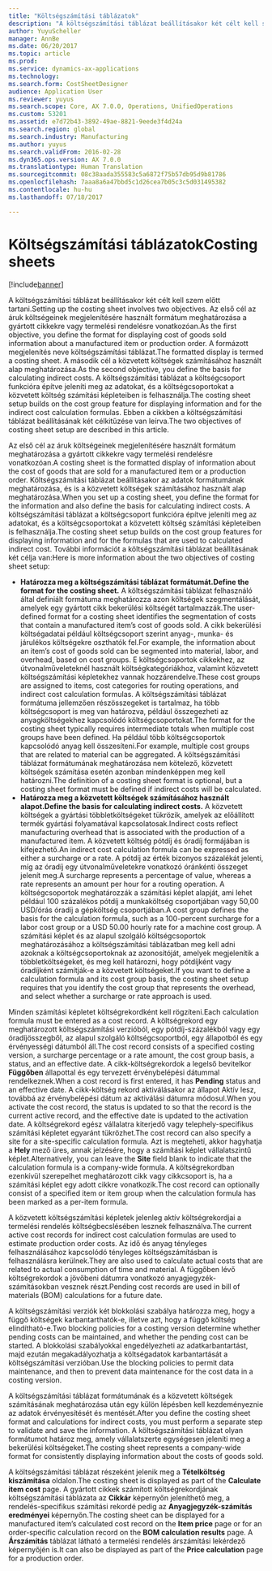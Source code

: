 ```yaml
---
title: "Költségszámítási táblázatok"
description: "A költségszámítási táblázat beállításakor két célt kell szem előtt tartani. Az első cél az áruk költségeinek megjelenítésére használt formátum meghatározása a gyártott cikkekre vagy termelési rendelésre vonatkozóan. A formázott megjelenítés neve költségszámítási táblázat. A második cél a közvetett költségek számításához használt alap meghatározása. A költségszámítási táblázat a költségcsoport funkcióra építve jeleníti meg az adatokat, és a költségcsoportokat a közvetett költség számítási képleteiben is felhasználja. Ebben a cikkben a költségszámítási táblázat beállításának két célkitűzése van leírva."
author: YuyuScheller
manager: AnnBe
ms.date: 06/20/2017
ms.topic: article
ms.prod: 
ms.service: dynamics-ax-applications
ms.technology: 
ms.search.form: CostSheetDesigner
audience: Application User
ms.reviewer: yuyus
ms.search.scope: Core, AX 7.0.0, Operations, UnifiedOperations
ms.custom: 53201
ms.assetid: e7d72b43-3892-49ae-8821-9eede3f4d24a
ms.search.region: global
ms.search.industry: Manufacturing
ms.author: yuyus
ms.search.validFrom: 2016-02-28
ms.dyn365.ops.version: AX 7.0.0
ms.translationtype: Human Translation
ms.sourcegitcommit: 08c38aada355583c5a6872f75b57db95d9b81786
ms.openlocfilehash: 7aaa8a6a47bbd5c1d26cea7b05c3c5d031495382
ms.contentlocale: hu-hu
ms.lasthandoff: 07/18/2017

---
```


# <a name="costing-sheets"></a><span data-ttu-id="53800-108">Költségszámítási táblázatok</span><span class="sxs-lookup"><span data-stu-id="53800-108">Costing sheets</span></span>

[!include[banner](../includes/banner.md)]


<span data-ttu-id="53800-109">A költségszámítási táblázat beállításakor két célt kell szem előtt tartani.</span><span class="sxs-lookup"><span data-stu-id="53800-109">Setting up the costing sheet involves two objectives.</span></span> <span data-ttu-id="53800-110">Az első cél az áruk költségeinek megjelenítésére használt formátum meghatározása a gyártott cikkekre vagy termelési rendelésre vonatkozóan.</span><span class="sxs-lookup"><span data-stu-id="53800-110">As the first objective, you define the format for displaying cost of goods sold information about a manufactured item or production order.</span></span> <span data-ttu-id="53800-111">A formázott megjelenítés neve költségszámítási táblázat.</span><span class="sxs-lookup"><span data-stu-id="53800-111">The formatted display is termed a costing sheet.</span></span> <span data-ttu-id="53800-112">A második cél a közvetett költségek számításához használt alap meghatározása.</span><span class="sxs-lookup"><span data-stu-id="53800-112">As the second objective, you define the basis for calculating indirect costs.</span></span> <span data-ttu-id="53800-113">A költségszámítási táblázat a költségcsoport funkcióra építve jeleníti meg az adatokat, és a költségcsoportokat a közvetett költség számítási képleteiben is felhasználja.</span><span class="sxs-lookup"><span data-stu-id="53800-113">The costing sheet setup builds on the cost group feature for displaying information and for the indirect cost calculation formulas.</span></span> <span data-ttu-id="53800-114">Ebben a cikkben a költségszámítási táblázat beállításának két célkitűzése van leírva.</span><span class="sxs-lookup"><span data-stu-id="53800-114">The two objectives of costing sheet setup are described in this article.</span></span> 

<span data-ttu-id="53800-115">Az első cél az áruk költségeinek megjelenítésére használt formátum meghatározása a gyártott cikkekre vagy termelési rendelésre vonatkozóan.</span><span class="sxs-lookup"><span data-stu-id="53800-115">A costing sheet is the formatted display of information about the cost of goods that are sold for a manufactured item or a production order.</span></span> <span data-ttu-id="53800-116">Költségszámítási táblázat beállításakor az adatok formátumának meghatározása, és is a közvetett költségek számításához használt alap meghatározása.</span><span class="sxs-lookup"><span data-stu-id="53800-116">When you set up a costing sheet, you define the format for the information and also define the basis for calculating indirect costs.</span></span> <span data-ttu-id="53800-117">A költségszámítási táblázat a költségcsoport funkcióra építve jeleníti meg az adatokat, és a költségcsoportokat a közvetett költség számítási képleteiben is felhasználja.</span><span class="sxs-lookup"><span data-stu-id="53800-117">The costing sheet setup builds on the cost group features for displaying information and for the formulas that are used to calculated indirect cost.</span></span> <span data-ttu-id="53800-118">További információt a költségszámítási táblázat beállításának két célja van:</span><span class="sxs-lookup"><span data-stu-id="53800-118">Here is more information about the two objectives of costing sheet setup:</span></span>
-   <span data-ttu-id="53800-119">**Határozza meg a költségszámítási táblázat formátumát.**</span><span class="sxs-lookup"><span data-stu-id="53800-119">**Define the format for the costing sheet.**</span></span> <span data-ttu-id="53800-120">A költségszámítási táblázat felhasználó által definiált formátuma meghatározza azon költségek szegmentálását, amelyek egy gyártott cikk bekerülési költségét tartalmazzák.</span><span class="sxs-lookup"><span data-stu-id="53800-120">The user-defined format for a costing sheet identifies the segmentation of costs that contain a manufactured item’s cost of goods sold.</span></span> <span data-ttu-id="53800-121">A cikk bekerülési költségadatai például költségcsoport szerint anyag-, munka- és járulékos költségekre oszthatók fel.</span><span class="sxs-lookup"><span data-stu-id="53800-121">For example, the information about an item’s cost of goods sold can be segmented into material, labor, and overhead, based on cost groups.</span></span> <span data-ttu-id="53800-122">E költségcsoportok cikkekhez, az útvonalműveleteknél használt költségkategóriákhoz, valamint közvetett költségszámítási képletekhez vannak hozzárendelve.</span><span class="sxs-lookup"><span data-stu-id="53800-122">These cost groups are assigned to items, cost categories for routing operations, and indirect cost calculation formulas.</span></span> <span data-ttu-id="53800-123">A költségszámítási táblázat formátuma jellemzően részösszegeket is tartalmaz, ha több költségcsoport is meg van határozva, például összegezheti az anyagköltségekhez kapcsolódó költségcsoportokat.</span><span class="sxs-lookup"><span data-stu-id="53800-123">The format for the costing sheet typically requires intermediate totals when multiple cost groups have been defined.</span></span> <span data-ttu-id="53800-124">Ha például több költségcsoportok kapcsolódó anyag kell összesíteni.</span><span class="sxs-lookup"><span data-stu-id="53800-124">For example, multiple cost groups that are related to material can be aggregated.</span></span> <span data-ttu-id="53800-125">A költségszámítási táblázat formátumának meghatározása nem kötelező, közvetett költségek számítása esetén azonban mindenképpen meg kell határozni.</span><span class="sxs-lookup"><span data-stu-id="53800-125">The definition of a costing sheet format is optional, but a costing sheet format must be defined if indirect costs will be calculated.</span></span>
-   <span data-ttu-id="53800-126">**Határozza meg a közvetett költségek számításához használt alapot.**</span><span class="sxs-lookup"><span data-stu-id="53800-126">**Define the basis for calculating indirect costs.**</span></span> <span data-ttu-id="53800-127">A közvetett költségek a gyártási többletköltségeket tükrözik, amelyek az előállított termék gyártási folyamatával kapcsolatosak.</span><span class="sxs-lookup"><span data-stu-id="53800-127">Indirect costs reflect manufacturing overhead that is associated with the production of a manufactured item.</span></span> <span data-ttu-id="53800-128">A közvetett költség pótdíj és óradíj formájában is kifejezhető.</span><span class="sxs-lookup"><span data-stu-id="53800-128">An indirect cost calculation formula can be expressed as either a surcharge or a rate.</span></span> <span data-ttu-id="53800-129">A pótdíj az érték bizonyos százalékát jelenti, míg az óradíj egy útvonalműveletekre vonatkozó óránkénti összeget jelenít meg.</span><span class="sxs-lookup"><span data-stu-id="53800-129">A surcharge represents a percentage of value, whereas a rate represents an amount per hour for a routing operation.</span></span> <span data-ttu-id="53800-130">A költségcsoportok meghatározzák a számítási képlet alapját, ami lehet például 100 százalékos pótdíj a munkaköltség csoportjában vagy 50,00 USD/órás óradíj a gépköltség csoportjában.</span><span class="sxs-lookup"><span data-stu-id="53800-130">A cost group defines the basis for the calculation formula, such as a 100-percent surcharge for a labor cost group or a USD 50.00 hourly rate for a machine cost group.</span></span> <span data-ttu-id="53800-131">A számítási képlet és az alapul szolgáló költségcsoportok meghatározásához a költségszámítási táblázatban meg kell adni azoknak a költségcsoportoknak az azonosítóját, amelyek megjelenítik a többletköltségeket, és meg kell határozni, hogy pótdíjként vagy óradíjként számítják-e a közvetett költségeket.</span><span class="sxs-lookup"><span data-stu-id="53800-131">If you want to define a calculation formula and its cost group basis, the costing sheet setup requires that you identify the cost group that represents the overhead, and select whether a surcharge or rate approach is used.</span></span>

<span data-ttu-id="53800-132">Minden számítási képletet költségrekordként kell rögzíteni.</span><span class="sxs-lookup"><span data-stu-id="53800-132">Each calculation formula must be entered as a cost record.</span></span> <span data-ttu-id="53800-133">A költségrekord egy meghatározott költségszámítási verzióból, egy pótdíj-százalékból vagy egy óradíjösszegből, az alapul szolgáló költségcsoportból, egy állapotból és egy érvényességi dátumból áll.</span><span class="sxs-lookup"><span data-stu-id="53800-133">The cost record consists of a specified costing version, a surcharge percentage or a rate amount, the cost group basis, a status, and an effective date.</span></span> <span data-ttu-id="53800-134">A cikk-költségrekordok a legelső bevitelkor **Függőben** állapottal és egy tervezett érvénybelépési dátummal rendelkeznek.</span><span class="sxs-lookup"><span data-stu-id="53800-134">When a cost record is first entered, it has **Pending** status and an effective date.</span></span> <span data-ttu-id="53800-135">A cikk-költség rekord aktiválásakor az állapot Aktív lesz, továbbá az érvénybelépési dátum az aktiválási dátumra módosul.</span><span class="sxs-lookup"><span data-stu-id="53800-135">When you activate the cost record, the status is updated to so that the record is the current active record, and the effective date is updated to the activation date.</span></span> <span data-ttu-id="53800-136">A költségrekord egész vállalatra kiterjedő vagy telephely-specifikus számítási képletet egyaránt tükrözhet.</span><span class="sxs-lookup"><span data-stu-id="53800-136">The cost record can also specify a site for a site-specific calculation formula.</span></span> <span data-ttu-id="53800-137">Azt is megteheti, akkor hagyhatja a **Hely** mező üres, annak jelzésére, hogy a számítási képlet vállalatszintű képlet.</span><span class="sxs-lookup"><span data-stu-id="53800-137">Alternatively, you can leave the **Site** field blank to indicate that the calculation formula is a company-wide formula.</span></span> <span data-ttu-id="53800-138">A költségrekordban ezenkívül szerepelhet meghatározott cikk vagy cikkcsoport is, ha a számítási képlet egy adott cikkre vonatkozik.</span><span class="sxs-lookup"><span data-stu-id="53800-138">The cost record can optionally consist of a specified item or item group when the calculation formula has been marked as a per-item formula.</span></span> 

<span data-ttu-id="53800-139">A közvetett költségszámítási képletek jelenleg aktív költségrekordjai a termelési rendelés költségbecslésében lesznek felhasználva.</span><span class="sxs-lookup"><span data-stu-id="53800-139">The current active cost records for indirect cost calculation formulas are used to estimate production order costs.</span></span> <span data-ttu-id="53800-140">Az idő és anyag tényleges felhasználásához kapcsolódó tényleges költségszámításban is felhasználásra kerülnek.</span><span class="sxs-lookup"><span data-stu-id="53800-140">They are also used to calculate actual costs that are related to actual consumption of time and material.</span></span> <span data-ttu-id="53800-141">A függőben lévő költségrekordok a jövőbeni dátumra vonatkozó anyagjegyzék-számításokban vesznek részt.</span><span class="sxs-lookup"><span data-stu-id="53800-141">Pending cost records are used in bill of materials (BOM) calculations for a future date.</span></span> 

<span data-ttu-id="53800-142">A költségszámítási verziók két blokkolási szabálya határozza meg, hogy a függő költségek karbantarthatók-e, illetve azt, hogy a függő költség elindítható-e.</span><span class="sxs-lookup"><span data-stu-id="53800-142">Two blocking policies for a costing version determine whether pending costs can be maintained, and whether the pending cost can be started.</span></span> <span data-ttu-id="53800-143">A blokkolási szabályokkal engedélyezheti az adatkarbantartást, majd ezután megakadályozhatja a költségadatok karbantartását a költségszámítási verzióban.</span><span class="sxs-lookup"><span data-stu-id="53800-143">Use the blocking policies to permit data maintenance, and then to prevent data maintenance for the cost data in a costing version.</span></span> 

<span data-ttu-id="53800-144">A költségszámítási táblázat formátumának és a közvetett költségek számításának meghatározása után egy külön lépésben kell kezdeményeznie az adatok érvényesítését és mentését.</span><span class="sxs-lookup"><span data-stu-id="53800-144">After you define the costing sheet format and calculations for indirect costs, you must perform a separate step to validate and save the information.</span></span> <span data-ttu-id="53800-145">A költségszámítási táblázat olyan formátumot határoz meg, amely vállalatszerte egységesen jeleníti meg a bekerülési költségeket.</span><span class="sxs-lookup"><span data-stu-id="53800-145">The costing sheet represents a company-wide format for consistently displaying information about the costs of goods sold.</span></span> 

<span data-ttu-id="53800-146">A költségszámítási táblázat részeként jelenik meg a **Tételköltség kiszámítása** oldalon.</span><span class="sxs-lookup"><span data-stu-id="53800-146">The costing sheet is displayed as part of the **Calculate item cost** page.</span></span> <span data-ttu-id="53800-147">A gyártott cikkek számított költségrekordjának költségszámítási táblázata az **Cikkár** képernyőn jeleníthető meg, a rendelés-specifikus számítási rekordé pedig az **Anyagjegyzék-számítás eredményei** képernyőn.</span><span class="sxs-lookup"><span data-stu-id="53800-147">The costing sheet can be displayed for a manufactured item’s calculated cost record on the **Item price** page or for an order-specific calculation record on the **BOM calculation results** page.</span></span> <span data-ttu-id="53800-148">A **Árszámítás** táblázat látható a termelési rendelés árszámítási lekérdező képernyőjén is.</span><span class="sxs-lookup"><span data-stu-id="53800-148">It can also be displayed as part of the **Price calculation** page for a production order.</span></span>






